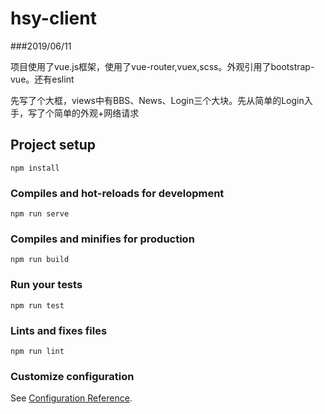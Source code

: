 # hsy-client

###2019/06/11

项目使用了vue.js框架，使用了vue-router,vuex,scss。外观引用了bootstrap-vue。还有eslint

先写了个大框，views中有BBS、News、Login三个大块。先从简单的Login入手，写了个简单的外观+网络请求

## Project setup
```
npm install
```

### Compiles and hot-reloads for development
```
npm run serve
```

### Compiles and minifies for production
```
npm run build
```

### Run your tests
```
npm run test
```

### Lints and fixes files
```
npm run lint
```

### Customize configuration
See [Configuration Reference](https://cli.vuejs.org/config/).
